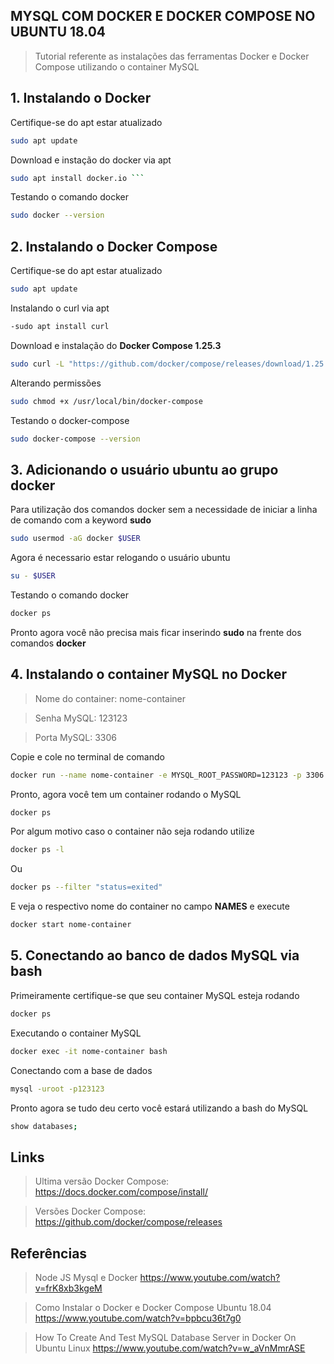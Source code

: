 ## MYSQL COM DOCKER E DOCKER COMPOSE NO UBUNTU 18.04

> Tutorial referente as instalações das ferramentas Docker e Docker Compose utilizando o container MySQL

## 1. Instalando o Docker

Certifique-se do apt estar atualizado

```sh 
sudo apt update
```

Download e instação do docker via apt

```sh 
sudo apt install docker.io ```
```

Testando o comando docker

```sh 
sudo docker --version 
```

## 2. Instalando o Docker Compose

Certifique-se do apt estar atualizado

```sh 
sudo apt update
```
Instalando o curl via apt

```sh
-sudo apt install curl
```

Download e instalação do **Docker Compose 1.25.3**

```sh   
sudo curl -L "https://github.com/docker/compose/releases/download/1.25.3/docker-compose-$(uname -s)-$(uname -m)" -o /usr/local/bin/docker-compose 
```

Alterando permissões

```sh 
sudo chmod +x /usr/local/bin/docker-compose
```

Testando o docker-compose

```sh 
sudo docker-compose --version
```

## 3. Adicionando o usuário ubuntu ao grupo docker
Para utilização dos comandos docker sem a necessidade de iniciar a linha de comando com a keyword **sudo**

```sh 
sudo usermod -aG docker $USER
```

Agora é necessario estar relogando o usuário ubuntu

```sh 
su - $USER
```

Testando o comando docker

```sh 
docker ps
```
Pronto agora você não precisa mais ficar inserindo **sudo** na frente dos comandos **docker**

## 4. Instalando o container MySQL no Docker

> Nome do container:  nome-container

> Senha MySQL: 123123

> Porta MySQL: 3306

Copie e cole no terminal de comando

```sh 
docker run --name nome-container -e MYSQL_ROOT_PASSWORD=123123 -p 3306:3306 -d mysql
```
Pronto, agora você tem um container rodando o MySQL

```sh 
docker ps
```

Por algum motivo caso o container não seja rodando utilize

```sh 
docker ps -l
```
Ou

```sh
docker ps --filter "status=exited"
```
E veja o respectivo nome do container no campo **NAMES** e execute

```sh
docker start nome-container
``````
## 5. Conectando ao banco de dados MySQL via bash

Primeiramente certifique-se que seu container MySQL esteja rodando

```sh 
docker ps
```

Executando o container MySQL 

```sh 
docker exec -it nome-container bash 
```

Conectando com a base de dados

```sh 
mysql -uroot -p123123
```

Pronto agora se tudo deu certo você estará utilizando a bash do MySQL

```sh 
show databases;
```

## Links

>  Ultima versão Docker Compose: https://docs.docker.com/compose/install/

>  Versões Docker Compose:  https://github.com/docker/compose/releases

## Referências

> Node JS Mysql e Docker https://www.youtube.com/watch?v=frK8xb3kgeM

> Como Instalar o Docker e Docker Compose Ubuntu 18.04 https://www.youtube.com/watch?v=bpbcu36t7g0

> How To Create And Test MySQL Database Server in Docker On Ubuntu Linux https://www.youtube.com/watch?v=w_aVnMmrASE



